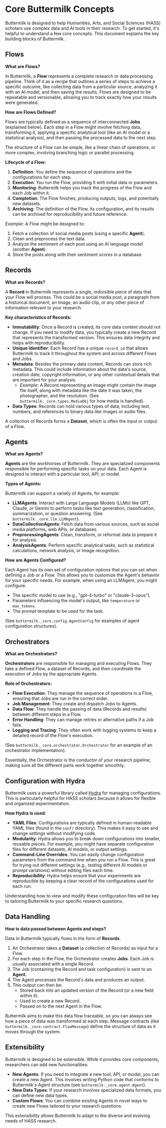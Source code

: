 # Core Buttermilk Concepts

Buttermilk is designed to help Humanities, Arts, and Social Sciences (HASS) scholars use complex data and AI tools in their research. To get started, it's helpful to understand a few core concepts. This document explains the key building blocks of Buttermilk.

## Flows

**What are Flows?**

In Buttermilk, a **Flow** represents a complete research or data processing pipeline. Think of it as a recipe that outlines a series of steps to achieve a specific outcome, like collecting data from a particular source, analyzing it with an AI model, and then saving the results. Flows are designed to be repeatable and versionable, allowing you to track exactly how your results were generated.

**How are Flows Defined?**

Flows are typically defined as a sequence of interconnected **Jobs** (explained below). Each step in a Flow might involve fetching data, transforming it, applying a specific analytical tool (like an AI model or a statistical analysis), and then passing the processed data to the next step.

The structure of a Flow can be simple, like a linear chain of operations, or more complex, involving branching logic or parallel processing.

**Lifecycle of a Flow:**

1.  **Definition**: You define the sequence of operations and the configurations for each step.
2.  **Execution**: You run the Flow, providing it with initial data or parameters.
3.  **Monitoring**: Buttermilk helps you track the progress of the Flow and each Job within it.
4.  **Completion**: The Flow finishes, producing outputs, logs, and potentially new datasets.
5.  **Archiving**: The definition of the Flow, its configuration, and its results can be archived for reproducibility and future reference.

*Example*: A Flow might be designed to:
1.  Fetch a collection of social media posts (using a specific **Agent**).
2.  Clean and preprocess the text data.
3.  Analyze the sentiment of each post using an AI language model (another **Agent**).
4.  Store the posts along with their sentiment scores in a database.


## Records

**What are Records?**

A **Record** in Buttermilk represents a single, indivisible piece of data that your Flow will process. This could be a social media post, a paragraph from a historical document, an image, an audio clip, or any other piece of information relevant to your research.

**Key characteristics of Records:**

*   **Immutability**: Once a Record is created, its core data content should not change. If you need to modify data, you typically create a new Record that represents the transformed version. This ensures data integrity and helps with reproducibility.
*   **Unique Identifier**: Each Record has a unique `record_id` that allows Buttermilk to track it throughout the system and across different Flows and Jobs.
*   **Metadata**: Besides the primary data content, Records can store rich metadata. This could include information about the data's source, creation date, copyright information, or any other contextual details that are important for your analysis.
    *   *Example*: A Record representing an image might contain the image file itself, along with metadata like the date it was taken, the photographer, and the resolution. (See `buttermilk._core.types.MediaObj` for how media is handled).
*   **Data Types**: Records can hold various types of data, including text, numbers, and references to binary data like images or audio files.

A collection of Records forms a **Dataset**, which is often the input or output of a Flow.

## Agents

**What are Agents?**

**Agents** are the workhorses of Buttermilk. They are specialized components responsible for performing specific tasks on your data. Each Agent is designed to interact with a particular tool, API, or model.

**Types of Agents:**

Buttermilk can support a variety of Agents, for example:
*   **LLMAgents**: Interact with Large Language Models (LLMs) like GPT, Claude, or Gemini to perform tasks like text generation, classification, summarization, or question answering. (See `buttermilk._core.llm.LLMAgent`).
*   **DataCollectionAgents**: Fetch data from various sources, such as social media platforms, web APIs, or databases.
*   **PreprocessingAgents**: Clean, transform, or reformat data to prepare it for analysis.
*   **AnalysisAgents**: Perform specific analytical tasks, such as statistical calculations, network analysis, or image recognition.

**How are Agents Configured?**

Each Agent has its own set of configuration options that you can set when defining a Job or a Flow. This allows you to customize the Agent's behavior for your specific needs. For example, when using an LLMAgent, you might configure:
*   The specific model to use (e.g., "gpt-4-turbo" or "claude-3-opus").
*   Parameters influencing the model's output, like `temperature` or `max_tokens`.
*   The prompt template to be used for the task.

(See `buttermilk._core.config.AgentConfig` for examples of agent configuration structures).

## Orchestrators

**What are Orchestrators?**

**Orchestrators** are responsible for managing and executing Flows. They take a defined Flow, a dataset of Records, and then coordinate the execution of Jobs by the appropriate Agents.

**Role of Orchestrators:**

*   **Flow Execution**: They manage the sequence of operations in a Flow, ensuring that Jobs are run in the correct order.
*   **Job Management**: They create and dispatch Jobs to Agents.
*   **Data Flow**: They handle the passing of data (Records and results) between different steps in a Flow.
*   **Error Handling**: They can manage retries or alternative paths if a Job fails.
*   **Logging and Tracing**: They often work with logging systems to keep a detailed record of the Flow's execution.

(See `buttermilk._core.orchestrator.Orchestrator` for an example of an orchestrator implementation).

Essentially, the Orchestrator is the conductor of your research pipeline, making sure all the different parts work together smoothly.

## Configuration with Hydra

Buttermilk uses a powerful library called [Hydra](https://hydra.cc/) for managing configurations. This is particularly helpful for HASS scholars because it allows for flexible and organized experimentation.

**How Hydra is used:**

*   **YAML Files**: Configurations are typically defined in human-readable YAML files (found in the `conf/` directory). This makes it easy to see and change settings without modifying code.
*   **Modularity**: Hydra allows you to break down configurations into smaller, reusable pieces. For example, you might have separate configuration files for different datasets, AI models, or output settings.
*   **Command-Line Overrides**: You can easily change configuration parameters from the command line when you run a Flow. This is great for trying out different settings (e.g., testing different AI models or prompt variations) without editing files each time.
*   **Reproducibility**: Hydra helps ensure that your experiments are reproducible by keeping a clear record of the configurations used for each run.

Understanding how to view and modify these configuration files will be key to tailoring Buttermilk to your specific research questions.

## Data Handling

**How is data passed between Agents and steps?**

Data in Buttermilk typically flows in the form of **Records**.
1.  An Orchestrator takes a **Dataset** (a collection of Records) as input for a Flow.
2.  For each step in the Flow, the Orchestrator creates **Jobs**. Each Job is usually associated with a single Record.
3.  The Job (containing the Record and task configuration) is sent to an **Agent**.
4.  The Agent processes the Record's data and produces an output.
5.  This output can then be:
    *   Stored back into an updated version of the Record (or a new field within it).
    *   Used to create a new Record.
    *   Passed on to the next Agent in the Flow.

Buttermilk aims to make this data flow traceable, so you can always see how a piece of data was transformed at each step. Message contracts (like `buttermilk._core.contract.FlowMessage`) define the structure of data as it moves through the system.

## Extensibility

Buttermilk is designed to be extensible. While it provides core components, researchers can add new functionalities:

*   **New Agents**: If you need to integrate a new tool, API, or model, you can create a new Agent. This involves writing Python code that conforms to Buttermilk's Agent structure (see `buttermilk._core.agent.Agent`).
*   **New Data Types**: If your research involves specialized data formats, you can define new data types.
*   **Custom Flows**: You can combine existing Agents in novel ways to create new Flows tailored to your research questions.

This extensibility allows Buttermilk to adapt to the diverse and evolving needs of HASS research.
